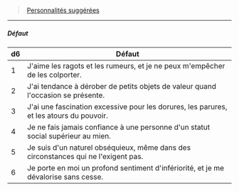 ﻿---
!PersonalityDefectItem
Table: >+
  |d6|Défaut|

  |---|---|

  |1|J'aime les ragots et les rumeurs, et je ne peux <!--br-->m'empêcher de les colporter.|

  |2|J'ai tendance à dérober de petits objets de <!--br-->valeur quand l'occasion se présente.|

  |3|J'ai une fascination excessive pour les dorures, <!--br-->les parures, et les atours du pouvoir.|

  |4|Je ne fais jamais confiance à une personne d'un <!--br-->statut social supérieur au mien.|

  |5|Je suis d'un naturel obséquieux, même dans <!--br-->des circonstances qui ne l'exigent pas.|

  |6|Je porte en moi un profond sentiment <!--br-->d'infériorité, et je me dévalorise sans cesse.|

Id: background_serviteur_hd.md#défaut
ParentLink: background_serviteur_hd.md#personnalités-suggérées
Name: Défaut
ParentName: Personnalités suggérées
NameLevel: 5
Attributes:
  Name: Défaut
  Markdown: >+
    ##### <!--Name-->Défaut<!--/Name-->


    |d6|Défaut|

    |---|---|

    |1|J'aime les ragots et les rumeurs, et je ne peux <!--br-->m'empêcher de les colporter.|

    |2|J'ai tendance à dérober de petits objets de <!--br-->valeur quand l'occasion se présente.|

    |3|J'ai une fascination excessive pour les dorures, <!--br-->les parures, et les atours du pouvoir.|

    |4|Je ne fais jamais confiance à une personne d'un <!--br-->statut social supérieur au mien.|

    |5|Je suis d'un naturel obséquieux, même dans <!--br-->des circonstances qui ne l'exigent pas.|

    |6|Je porte en moi un profond sentiment <!--br-->d'infériorité, et je me dévalorise sans cesse.|

  Table: >+
    |d6|Défaut|

    |---|---|

    |1|J'aime les ragots et les rumeurs, et je ne peux <!--br-->m'empêcher de les colporter.|

    |2|J'ai tendance à dérober de petits objets de <!--br-->valeur quand l'occasion se présente.|

    |3|J'ai une fascination excessive pour les dorures, <!--br-->les parures, et les atours du pouvoir.|

    |4|Je ne fais jamais confiance à une personne d'un <!--br-->statut social supérieur au mien.|

    |5|Je suis d'un naturel obséquieux, même dans <!--br-->des circonstances qui ne l'exigent pas.|

    |6|Je porte en moi un profond sentiment <!--br-->d'infériorité, et je me dévalorise sans cesse.|

AttributesDictionary: >+
  Name: Défaut

  Markdown: >+

    ##### <!--Name-->Défaut<!--/Name-->





    |d6|Défaut|



    |---|---|



    |1|J'aime les ragots et les rumeurs, et je ne peux <!--br-->m'empêcher de les colporter.|



    |2|J'ai tendance à dérober de petits objets de <!--br-->valeur quand l'occasion se présente.|



    |3|J'ai une fascination excessive pour les dorures, <!--br-->les parures, et les atours du pouvoir.|



    |4|Je ne fais jamais confiance à une personne d'un <!--br-->statut social supérieur au mien.|



    |5|Je suis d'un naturel obséquieux, même dans <!--br-->des circonstances qui ne l'exigent pas.|



    |6|Je porte en moi un profond sentiment <!--br-->d'infériorité, et je me dévalorise sans cesse.|



  Table: >+

    |d6|Défaut|



    |---|---|



    |1|J'aime les ragots et les rumeurs, et je ne peux <!--br-->m'empêcher de les colporter.|



    |2|J'ai tendance à dérober de petits objets de <!--br-->valeur quand l'occasion se présente.|



    |3|J'ai une fascination excessive pour les dorures, <!--br-->les parures, et les atours du pouvoir.|



    |4|Je ne fais jamais confiance à une personne d'un <!--br-->statut social supérieur au mien.|



    |5|Je suis d'un naturel obséquieux, même dans <!--br-->des circonstances qui ne l'exigent pas.|



    |6|Je porte en moi un profond sentiment <!--br-->d'infériorité, et je me dévalorise sans cesse.|



---
> [Personnalités suggérées](hd_background_serviteur_personnalites_suggerees.md)

---

##### Défaut

|d6|Défaut|
|---|---|
|1|J'aime les ragots et les rumeurs, et je ne peux m'empêcher de les colporter.|
|2|J'ai tendance à dérober de petits objets de valeur quand l'occasion se présente.|
|3|J'ai une fascination excessive pour les dorures, les parures, et les atours du pouvoir.|
|4|Je ne fais jamais confiance à une personne d'un statut social supérieur au mien.|
|5|Je suis d'un naturel obséquieux, même dans des circonstances qui ne l'exigent pas.|
|6|Je porte en moi un profond sentiment d'infériorité, et je me dévalorise sans cesse.|

